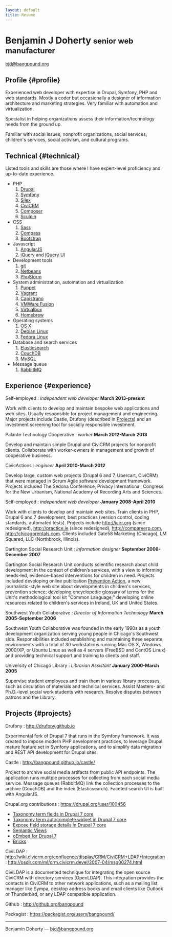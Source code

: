 ```yaml
---
layout: default
title: Resume
---
```


# Benjamin J Doherty <small>senior web manufacturer</small>

<bjd@bangpound.org>

## Profile {#profile}

Experienced web developer with expertise in Drupal, Symfony, PHP and web standards. Mostly a coder but occasionally a
designer of information architecture and marketing strategies. Very familiar with automation and virtualization.

Specialist in helping organizations assess their information/technology needs from the ground up.

Familiar with social issues, nonprofit organizations, social services, children's services, social activism, and
cultural programs.

## Technical {#technical}

Listed tools and skills are those where I have expert-level proficiency and up-to-date experience.

* PHP
  1. [Drupal](http://drupal.org)
  1. [Symfony](http://symfony.org)
  1. [Silex](http://silex.sensiolabs.org)
  1. [CiviCRM](http://civicrm.org)
  1. [Composer](http://getcomposer.org)
  1. [Sculpin](https://sculpin.io)
* CSS
  1. [Sass](http://sass-lang.com)
  1. [Compass](http://compass-style.org)
  1. [Bootstrap](http://getbootstrap.com)
* Javascript
  1. [AngularJS](http://angularjs.org)
  1. [jQuery](http://jquery.com) and [jQuery UI](https://jqueryui.com)
* Development tools
  1. [git](http://git-scm.com)
  1. [Netbeans](https://netbeans.org)
  1. [PhpStorm](http://www.jetbrains.com/phpstorm/)
* System administration, automation and virtualization
  1. [Puppet](https://puppetlabs.com)
  1. [Vagrant](http://www.vagrantup.com)
  1. [Capistrano](http://capistranorb.com)
  1. [VMWare Fusion](https://www.vmware.com/products/fusion)
  1. [Virtualbox](https://www.virtualbox.org)
  1. [Homebrew](http://brew.sh)
* Operating systems
  1. [OS X](http://www.apple.com/osx/)
  1. [Debian Linux](http://www.debian.org)
  1. [Fedora Linux](https://fedoraproject.org)
* Database and search services
  1. [Elasticsearch](http://www.elasticsearch.org)
  1. [CouchDB](http://couchdb.apache.org)
  1. [MySQL](http://www.mysql.com)
* Message queue
  1. [RabbitMQ](http://rabbitmq.com)

## Experience {#experience}

Self-employed
: *independent web developer*
  __March 2013-present__

  Work with clients to develop and maintain bespoke web applications and web sites. Usually responsible for project
  management and engineering. Major projects include Castle, Drufony (described in [Projects](#projects)) and an
  investment screening tool for socially responsible investment.

Palante Technology Cooperative
: *worker*
  __March 2012-March 2013__

  Develop and maintain simple Drupal and CiviCRM projects for nonprofit clients. Collaborate with worker-owners in
  management and growth of cooperative business.

CivicActions
: *engineer*
  __April 2010-March 2012__

  Develop large, custom web projects (Drupal 6 and 7, Ubercart, CiviCRM) that were managed in Scrum Agile software
  development framework. Projects included The Sedona Conference, Privacy International, Congress for the New Urbanism,
  National Academy of Recording Arts and Sciences.

Self-employed
: *independent web developer*
  __January 2008-April 2010__

  Work with clients to develop and maintain web sites. Train clients in PHP, Drupal 6 and 7 development, best practices
  (version control, coding standards, automated tests). Projects include <http://icirr.org> (since redesigned),
  <http://practice.ie> (since redesigned), <http://compareerp.com>, <http://chicagorentals.com>. Clients included Gate58
  Marketing (Chicago), LM Squared, LLC (Northbrook, Illinois).

Dartington Social Research Unit
: *information designer*
  __September 2006-December 2007__

  Dartington Social Research Unit conducts scientific research about child development in the context of children’s
  services, with a view to informing needs-led, evidence-based interventions for children in need. Projects included
  developing online publication [Prevention Action](http://preventionaction.org), a new journalistic-style web site
  about developments in children's services, prevention science; developing encyclopedic glossary of terms for the
  Unit's methodological tool kit "Common Language;" developing online resources related to children's services in
  Ireland, UK and United States.

Southwest Youth Collaborative
: *Director of Information Technology*
  __March 2005-September 2006__

  Southwest Youth Collaborative was founded in the early 1990s as a youth development organization serving young people
  in Chicago's Southwest side. Responsibilities included establishing and maintaining three separate environments with
  a total of 30 workstations running Mac OS X, Windows 2000/XP, or Ubuntu Linux as well as 4 servers (FreeBSD and
  CentOS Linux) and providing technical support and training to clients and staff.

University of Chicago Library
: *Librarian Assistant*
  __January 2000-March 2005__

  Supervise student employees and train them in various library processes, such as circulation of materials and
  technical services. Assist Masters- and Ph.D.-level social work students with research. Resolve disputes between
  patrons and the Library.

## Projects {#projects}

Drufony
: <http://drufony.github.io>

  Experimental fork of Drupal 7 that runs in the Symfony framework. It was created to impose modern PHP development
  practices, to leverage Drupal mature feature set in Symfony applications, and to simplify data migration and REST API
  development for Drupal sites.

Castle
: <http://bangpound.github.io/castle/>

  Project to archive social media artifacts from public API endpoints. The application runs mulitple processes for
  collecting from each social media service. Message queues (RabbitMQ) link the collection processes to the archive
  (CouchDB) and the index (Elasticsearch). Faceted search UI is built with AngularJS.

Drupal.org contributions
: <https://drupal.org/user/100456>

  * [Taxonomy term fields in Drupal 7 core](https://drupal.org/node/491190)
  * [Taxonomy term autocomplete widget in Drupal 7 core](https://drupal.org/node/526122)
  * [Expose field storage details in Drupal 7 core](https://drupal.org/node/569224)
  * [Semantic Views](https://drupal.org/project/semanticviews)
  * [oEmbed for Drupal 7](https://drupal.org/project/oembed)
  * [Bricks](https://drupal.org/project/brick)

CiviLDAP
: <http://wiki.civicrm.org/confluence/display/CRM/CiviCRM+LDAP+Integration>
: <http://osdir.com/ml/crm.civicrm.devel/2007-04/msg00274.html>

  CiviLDAP is a documented technique for integrating the open source CiviCRM with directory services (OpenLDAP). This
  integration provides the contacts in CiviCRM to other network applications, such as a mailing list manager like Sympa,
  desktop address books and email clients like Outlook or Thunderbird, or any LDAP compatible application.

Github
: <http://github.org/bangpound>

Packagist
: <https://packagist.org/users/bangpound/>

------

Benjamin Doherty &mdash; <bjd@bangpound.org>
